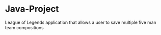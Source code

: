 # Java-Project
League of Legends application that allows a user to save multiple five man team compositions
